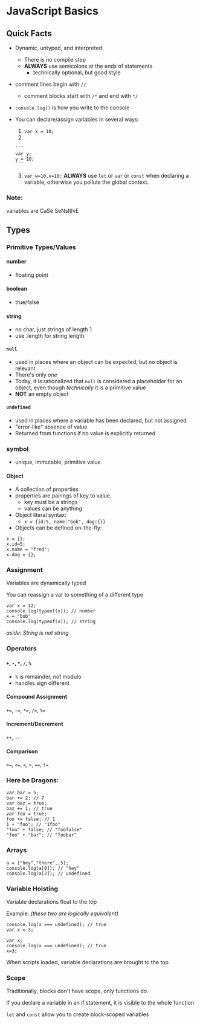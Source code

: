 # JavaScript Basics


## Quick Facts

+ Dynamic, untyped, and interpreted
    - There is no compile step
    - **ALWAYS** use semicolons at the ends of statements
        * technically optional, but good style


+ comment lines begin with `//`
    - comment blocks start with `/*` and end with `*/`


+ `console.log()` is how you write to the console


+ You can declare/assign variables in several ways:
    1. `var x = 10;`
    2.
      ```
      var y;
      y = 10;
      ```
    3. `var w=10,v=10;`
 **ALWAYS** use `let` or `var` or `const` when declaring a variable,
 otherwise you pollute the global context.

### Note:
 variables are CaSe SeNsItIvE


## Types


### Primitive Types/Values
#### number
+ floating point


#### boolean
+ true/false


#### string
+ no char, just strings of length 1
+ use .length for string length


#### `null`
+ used in places where an object can be expected, but no object is relevant
+ There's only *one*
+ Today, it is rationalized that `null` is considered a placeholder for an
object, even though *technically* it is a primitive value
+ **NOT** an empty object


#### `undefined`
+ used in places where a variable has been declared, but not assigned
+ "error-like" absence of value
+ Returned from functions if no value is explicitly returned


### symbol
+ unique, immutable, primitive value


#### Object
+ A collection of properties
+ properties are pairings of key to value
    * key must be a strings
    * values can be anything
+ Object literal syntax:
    * `x = {id:5, name:"bob", dog:{}}`
+ Objects can be defined on-the-fly:

```
x = {};
x.id=5;
x.name = "fred";
x.dog = {};
```


### Assignment

Variables are dynamically typed


You can reassign a var to something of a different type

```
var x = 12;
console.log(typeof(x)); // number
x = "bob"
console.log(typeof(x)); // string
```
*aside: String is not string*


### Operators

#### `+`, `-`, `*`, `/`, `%`
+ `%` is remainder, not modulo
+ handles sign different

#### Compound Assignment
 `+=`, `-=`, `*=`, `/=`, `%=`


#### Increment/Decrement
`++`, `--`


#### Comparison
`>=`, `<=`, `<`, `>`, `==`, `!=`


### Here be Dragons:
```
var bar = 5;
bar += 2; // 7
var baz = true;
baz += 1; // true
var foo = true;
foo += false; // 1
1 + "foo"; // "1foo"
"foo" + false; // "foofalse"
"foo" + "bar"; // "foobar"
```


### Arrays

```
a = ["hey","there",,5];
console.log(a[0]); // "hey"
console.log(a[2]); // undefined
```


### Variable Hoisting
Variable declarations float to the top

Example: *(these two are logically equivalent)*
```
console.log(x === undefined); // true
var x = 3;
```

```
var x;
console.log(x === undefined); // true
x=3;
```

When scripts loaded, variable declarations are brought to the top


### Scope


Traditionally, blocks don't have scope, only functions do.

If you declare a variable in an if statement, it is visible to the whole function

`let` and `const` allow you to create block-scoped variables
